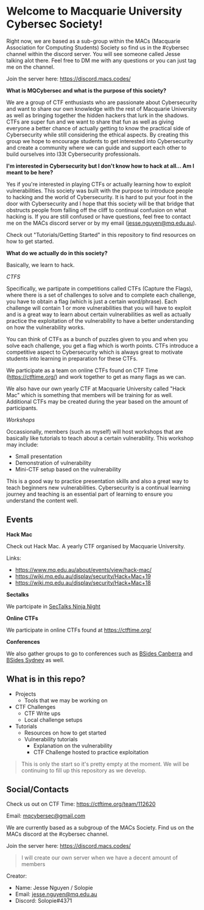 # Welcome to Macquarie University Cybersec Society!

Right now, we are based as a sub-group within the MACs (Macquarie Association for Computing Students) Society so find us in the #cybersec channel within the discord server. You will see someone called Jesse talking alot there. Feel free to DM me with any questions or you can just tag me on the channel.

Join the server here: https://discord.macs.codes/

**What is MQCybersec and what is the purpose of this society?**

We are a group of CTF enthusiasts who are passionate about Cybersecurity and want to share our own knowledge with the rest of Macquarie University as well as bringing together the hidden hackers that lurk in the shadows. CTFs are super fun and we want to share that fun as well as giving everyone a better chance of actually getting to know the practical side of Cybersecurity while still considering the ethical aspects. By creating this group we hope to encourage students to get interested into Cybersecurity and create a community where we can guide and support each other to build ourselves into l33t Cybersecurity professionals.

**I'm interested in Cybersecurity but I don't know how to hack at all... Am I meant to be here?**

Yes if you're interested in playing CTFs or actually learning how to exploit vulnerabilities. This society was built with the purpose to introduce people to hacking and the world of Cybersecurity. It is hard to put your foot in the door with Cybersecurity and I hope that this society will be that bridge that obstructs people from falling off the cliff to continual confusion on what hacking is. If you are still confused or have questions, feel free to contact me on the MACs discord server or by my email (jesse.nguyen@mq.edu.au).

Check out "Tutorials/Getting Started" in this repository to find resources on how to get started.

**What do we actually do in this society?**

Basically, we learn to hack.

*CTFS*

Specifically, we partipate in competitions called CTFs (Capture the Flags), where there is a set of challenges to solve and to complete each challenge, you have to obtain a flag (which is just a certain word/phrase). Each challenge will contain 1 or more vulnerabilities that you will have to exploit and is a great way to learn about certain vulnerabilities as well as actually practice the exploitation of the vulnerability to have a better understanding on how the vulnerability works.

You can think of CTFs as a bunch of puzzles given to you and when you solve each challenge, you get a flag which is worth points. CTFs introduce a competitive aspect to Cybersecurity which is always great to motivate students into learning in preparation for these CTFs.

We participate as a team on online CTFs found on CTF Time (https://ctftime.org/) and work together to get as many flags as we can.

We also have our own yearly CTF at Macquarie University called "Hack Mac" which is something that members will be training for as well. Additional CTFs may be created during the year based on the amount of participants.

*Workshops*

Occassionally, members (such as myself) will host workshops that are basically like tutorials to teach about a certain vulnerability. This workshop may include:

- Small presentation
- Demonstration of vulnerability
- Mini-CTF setup based on the vulnerability

This is a good way to practice presentation skills and also a great way to teach beginners new vulnerabilities. Cybersecurity is a continual learning journey and teaching is an essential part of learning to ensure you understand the content well.

## Events

**Hack Mac**

Check out Hack Mac. A yearly CTF organised by Macquarie University.

Links:

- https://www.mq.edu.au/about/events/view/hack-mac/
- https://wiki.mq.edu.au/display/security/Hack+Mac+19
- https://wiki.mq.edu.au/display/security/Hack+Mac+18

**Sectalks**

We partcipate in [SecTalks Ninja Night](https://www.sectalks.org/online-ninja-night/)

**Online CTFs**

We participate in online CTFs found at https://ctftime.org/

**Conferences**

We also gather groups to go to conferences such as [BSides Canberra](https://www.bsidesau.com.au/) and [BSides Sydney](https://bsidessydney.org/) as well.

## What is in this repo?
- Projects
    - Tools that we may be working on
- CTF Challenges
    - CTF Write ups
    - Local challenge setups
- Tutorials
    - Resources on how to get started
    - Vulnerability tutorials
        - Explanation on the vulnerability
        - CTF Challenge hosted to practice exploitation

> This is only the start so it's pretty empty at the moment. We will be continuing to fill up this repository as we develop.

## Social/Contacts

Check us out on CTF Time: https://ctftime.org/team/112620

Email: mqcybersec@gmail.com

We are currently based as a subgroup of the MACs Society. Find us on the MACs discord at the #cybersec channel.

Join the server here: https://discord.macs.codes/

> I will create our own server when we have a decent amount of members

Creator:

- Name: Jesse Nguyen / Solopie
- Email: jesse.nguyen@mq.edu.au
- Discord: Solopie#4371
